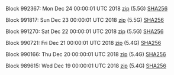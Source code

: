 Block 992367: Mon Dec 24 00:00:01 UTC 2018 [zip](https://dash-bootstrap.ams3.digitaloceanspaces.com/mainnet/2018-12-24/bootstrap.dat.zip) (5.5G) [SHA256](https://dash-bootstrap.ams3.digitaloceanspaces.com/mainnet/2018-12-24/sha256.txt)

Block 991817: Sun Dec 23 00:00:01 UTC 2018 [zip](https://dash-bootstrap.ams3.digitaloceanspaces.com/mainnet/2018-12-23/bootstrap.dat.zip) (5.5G) [SHA256](https://dash-bootstrap.ams3.digitaloceanspaces.com/mainnet/2018-12-23/sha256.txt)

Block 991270: Sat Dec 22 00:00:01 UTC 2018 [zip](https://dash-bootstrap.ams3.digitaloceanspaces.com/mainnet/2018-12-22/bootstrap.dat.zip) (5.5G) [SHA256](https://dash-bootstrap.ams3.digitaloceanspaces.com/mainnet/2018-12-22/sha256.txt)

Block 990721: Fri Dec 21 00:00:01 UTC 2018 [zip](https://dash-bootstrap.ams3.digitaloceanspaces.com/mainnet/2018-12-21/bootstrap.dat.zip) (5.4G) [SHA256](https://dash-bootstrap.ams3.digitaloceanspaces.com/mainnet/2018-12-21/sha256.txt)

Block 990166: Thu Dec 20 00:00:01 UTC 2018 [zip](https://dash-bootstrap.ams3.digitaloceanspaces.com/mainnet/2018-12-20/bootstrap.dat.zip) (5.4G) [SHA256](https://dash-bootstrap.ams3.digitaloceanspaces.com/mainnet/2018-12-20/sha256.txt)

Block 989615: Wed Dec 19 00:00:01 UTC 2018 [zip](https://dash-bootstrap.ams3.digitaloceanspaces.com/mainnet/2018-12-19/bootstrap.dat.zip) (5.4G) [SHA256](https://dash-bootstrap.ams3.digitaloceanspaces.com/mainnet/2018-12-19/sha256.txt)
